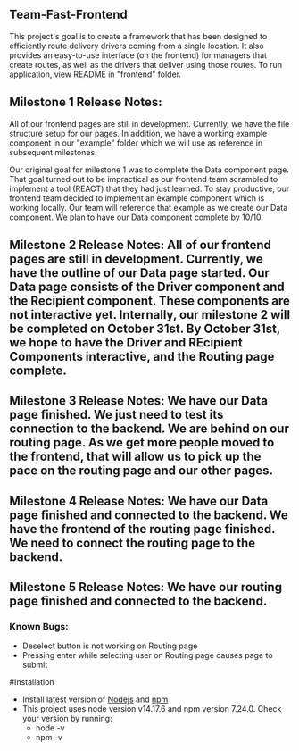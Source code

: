 ## Team-Fast-Frontend

This project's goal is to create a framework that has been designed to efficiently route delivery drivers coming from a single location. It also provides an easy-to-use interface (on the frontend) for managers that create routes, as well as the drivers that deliver using those routes. To run application, view README in "frontend" folder. 

## Milestone 1 Release Notes: 

All of our frontend pages are still in development. Currently, we have the file structure setup for our pages. In addition, we have a working example component in our "example" folder which we will use as reference in subsequent milestones.

Our original goal for milestone 1 was to complete the Data component page. That goal turned out to be impractical as our frontend team scrambled to implement a tool (REACT) that they had just learned. To stay productive, our frontend team decided to implement an example component which is working locally. Our team will reference that example as we create our Data component. We plan to have our Data component complete by 10/10. 

## Milestone 2 Release Notes: All of our frontend pages are still in development. Currently, we have the outline of our Data page started. Our Data page consists of the Driver component and the Recipient component. These components are not interactive yet. Internally, our milestone 2 will be completed on October 31st. By October 31st, we hope to have the Driver and REcipient Components interactive, and the Routing page complete. 

## Milestone 3 Release Notes: We have our Data page finished. We just need to test its connection to the backend.  We are behind on our routing page. As we get more people moved to the frontend, that will allow us to pick up the pace on the routing page and our other pages. 


## Milestone 4 Release Notes: We have our Data page finished and connected to the backend.  We have the frontend of the routing page finished. We need to connect the routing page to the backend.  

## Milestone 5 Release Notes: We have our routing page finished and connected to the backend.  
### Known Bugs:
- Deselect button is not working on Routing page
- Pressing enter while selecting user on Routing page causes page to submit

#Installation

- Install latest version of [Nodejs](https://nodejs.org/en/download/) and [npm](https://docs.npmjs.com/downloading-and-installing-node-js-and-npm)
- This project uses node version v14.17.6 and npm version 7.24.0. Check your version by running:
    - node -v
    - npm -v
